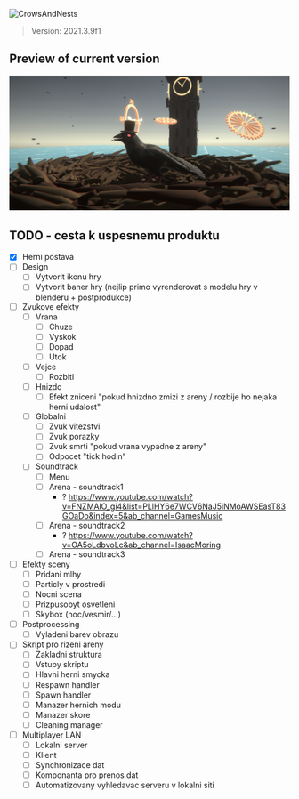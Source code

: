 ![CrowsAndNests](https://socialify.git.ci/0xMartin/CrowsAndNests/image?description=1&font=Jost&forks=1&issues=1&language=1&name=1&owner=1&pattern=Brick%20Wall&pulls=1&stargazers=1&theme=Light)

> Version: 2021.3.9f1

## Preview of current version

<img src="./Doc/5.png">

## TODO - cesta k uspesnemu produktu
- [X] Herni postava
- [ ] Design
  - [ ] Vytvorit ikonu hry
  - [ ] Vytvorit baner hry (nejlip primo vyrenderovat s modelu hry v blenderu + postprodukce)
- [ ] Zvukove efekty
  - [ ] Vrana
    - [ ] Chuze
    - [ ] Vyskok
    - [ ] Dopad
    - [ ] Utok
  - [ ] Vejce
    - [ ] Rozbiti
  - [ ] Hnizdo
    - [ ] Efekt zniceni "pokud hnizdno zmizi z areny / rozbije ho nejaka herni udalost"
  - [ ] Globalni
    - [ ] Zvuk vitezstvi
    - [ ] Zvuk porazky
    - [ ] Zvuk smrti "pokud vrana vypadne z areny"
    - [ ] Odpocet "tick hodin"
  - [ ] Soundtrack
    - [ ] Menu
    - [ ] Arena - soundtrack1 
      - ? https://www.youtube.com/watch?v=FNZMAlO_gi4&list=PLlHY6e7WCV6NaJ5iNMoAWSEasT83GOaDo&index=5&ab_channel=GamesMusic
    - [ ] Arena - soundtrack2
      - ? https://www.youtube.com/watch?v=OA5oLdbvoLc&ab_channel=IsaacMoring
    - [ ] Arena - soundtrack3
- [ ] Efekty sceny
  - [ ] Pridani mlhy
  - [ ] Particly v prostredi
  - [ ] Nocni scena
  - [ ] Prizpusobyt osvetleni
  - [ ] Skybox (noc/vesmir/...)
- [ ] Postprocessing
  - [ ] Vyladeni barev obrazu
- [ ] Skript pro rizeni areny
  - [ ] Zakladni struktura
  - [ ] Vstupy skriptu
  - [ ] Hlavni herni smycka
  - [ ] Respawn handler
  - [ ] Spawn handler
  - [ ] Manazer hernich modu
  - [ ] Manazer skore
  - [ ] Cleaning manager
- [ ] Multiplayer LAN
  - [ ] Lokalni server
  - [ ] Klient
  - [ ] Synchronizace dat
  - [ ] Komponanta pro prenos dat
  - [ ] Automatizovany vyhledavac serveru v lokalni siti
